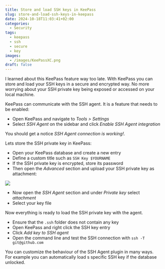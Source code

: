 ```yaml
---
title: Store and load SSH keys in KeePass
slug: store-and-load-ssh-keys-in-keepass
date: 2024-10-18T11:03:41+02:00
categories:
  - Security
tags:
  - keepass
  - ssh
  - secure
  - key
images:
  - /images/KeePassXC.png
draft: false
---
```

I learned about this KeePass feature way too late. With KeePass you can store and load your SSH keys in a secure and encrypted way. No more worrying about your SSH private key being exposed or accessed on your local machine.

<!--more-->

KeePass can communicate with the SSH agent. It is a feature that needs to be enabled:

* Open KeePass and navigate to *Tools > Settings*
* Select *SSH Agent* on the sidebar and click *Enable SSH Agent integration*

You should get a notice *SSH Agent connection is working!*.

Lets store the SSH private key in KeePass:

* Open your KeePass database and create a new entry
* Define a custom title such as `SSH Key $YOURNAME`
* If the SSH private key is encrypted, store its password
* Then open the *Advanced* section and upload your SSH private key as attachment:

![](/images/KeePass-Attachments-SSH-Key.png)

* Now open the *SSH Agent* section and under *Private key* select *attachment*
* Select your key file

Now everything is ready to load the SSH private key with the agent. 

* Ensure that the `.ssh` folder does not contain any key
* Open KeePass and right click the SSH key entry
* Click *Add key to SSH agent*
* Open the command line and test the SSH connection with `ssh -T git@github.com`

You can customize the behaviour of the SSH Agent plugin in many ways. For example you can automatically load s specific SSH key if the database unlocked. 
